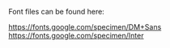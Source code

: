 Font files can be found here:

https://fonts.google.com/specimen/DM+Sans
https://fonts.google.com/specimen/Inter